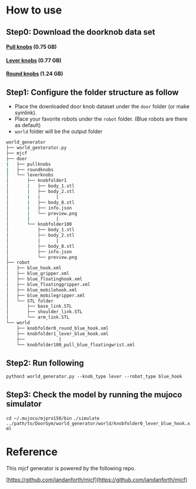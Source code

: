 # How to use

## Step0: Download the doorknob data set
#### [Pull knobs](https://github.com/PSVL/DoorGym/releases/download/v1.0/pullknobs.tar.gz) (0.75 GB)
#### [Lever knobs](https://github.com/PSVL/DoorGym/releases/download/v1.0/leverknobs.tar.gz) (0.77 GB)
#### [Round knobs](https://github.com/PSVL/DoorGym/releases/download/v1.0/roundknobs.tar.gz) (1.24 GB)

## Step1: Configure the folder structure as follow
* Place the downloaded door knob dataset under the `door` folder (or make symlink).
* Place your favorite robots under the `robot` folder. (Blue robots are there as default)
* `world` folder will be the output folder

```bash
world_generator
├── world_genterator.py
├── mjcf
├── door
|   ├── pullknobs
|   ├── roundknobs
│   └── leverknobs
│       ├── knobfolder1
│       |   ├── body_1.stl
│       |   ├── body_2.stl
│       |   |      |  
│       |   ├── body_8.stl
│       |   ├── info.json
│       |   └── preview.png
│       |          |
│       └── knobfolder100
│           ├── body_1.stl
│           ├── body_2.stl
│           |      |  
│           ├── body_8.stl
│           ├── info.json
│           └── preview.png
├── robot
│   ├── blue_hook.xml
│   ├── blue_gripper.xml
│   ├── blue_floatinghook.xml
│   ├── blue_floatinggripper.xml
│   ├── blue_mobilehook.xml
│   ├── blue_mobilegripper.xml
│   └── STL folder
│       ├── base_link.STL
│       ├── shoulder_link.STL
│       └── arm_link.STL
└── world
    ├── knobfolder0_round_blue_hook.xml
    ├── knobfolder1_lever_blue_hook.xml
    ├──             |    
    └── knobfolder100_pull_blue_floatingwrist.xml
```


## Step2: Run following
`python3 world_generator.py --knob_type lever --robot_type blue_hook`

## Step3: Check the model by running the mujoco simulator
`cd ~/.mujoco/mjpro150/bin`
`./simulate ../path/to/DoorGym/world_generator/world/knobfolder0_lever_blue_hook.xml`

# Reference
This mjcf generator is powered by the following repo.

[https://github.com/iandanforth/mjcf](https://github.com/iandanforth/mjcf)
